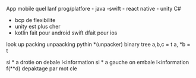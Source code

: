 App mobile quel lanf prog/platfore
    - java
    -swift
    - react native
    - unity C#

- bcp de flexibilite 
- unity est plus cher
- kotlin fait pour android swift dfait pour ios     



look up packing unpaacking pythin *(unpacker)
binary tree
a,b,c = t
a, *b = t 

si * a drotie on debale l<information
si * a gauche on embale l<information
f(**d) depaktage par mot cle